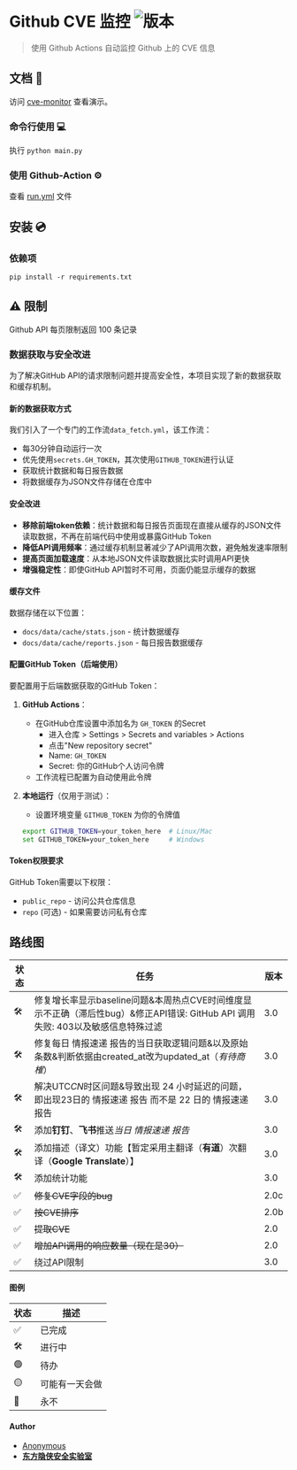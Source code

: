 # Github CVE 监控 ![版本](https://img.shields.io/badge/version-3.0-blue.svg)

> 使用 Github Actions 自动监控 Github 上的 CVE 信息


## 文档 📖 

访问 [cve-monitor](https://adminlove520.github.io/github_cve_monitor/) 查看演示。 

### 命令行使用  💻

执行  `python main.py` 

### 使用 Github-Action ⚙️

查看 [run.yml](https://github.com/adminlove520/github_cve_monitor/blob/main/.github/workflows/run.yml) 文件

## 安装 💿

### 依赖项

```
pip install -r requirements.txt
```

## ⚠️ 限制 

Github API 每页限制返回 100 条记录 

### 数据获取与安全改进

为了解决GitHub API的请求限制问题并提高安全性，本项目实现了新的数据获取和缓存机制。

#### 新的数据获取方式

我们引入了一个专门的工作流`data_fetch.yml`，该工作流：
- 每30分钟自动运行一次
- 优先使用`secrets.GH_TOKEN`，其次使用`GITHUB_TOKEN`进行认证
- 获取统计数据和每日报告数据
- 将数据缓存为JSON文件存储在仓库中

#### 安全改进

- **移除前端token依赖**：统计数据和每日报告页面现在直接从缓存的JSON文件读取数据，不再在前端代码中使用或暴露GitHub Token
- **降低API调用频率**：通过缓存机制显著减少了API调用次数，避免触发速率限制
- **提高页面加载速度**：从本地JSON文件读取数据比实时调用API更快
- **增强稳定性**：即使GitHub API暂时不可用，页面仍能显示缓存的数据

#### 缓存文件

数据存储在以下位置：
- `docs/data/cache/stats.json` - 统计数据缓存
- `docs/data/cache/reports.json` - 每日报告数据缓存

#### 配置GitHub Token（后端使用）

要配置用于后端数据获取的GitHub Token：

1. **GitHub Actions**：
   - 在GitHub仓库设置中添加名为 `GH_TOKEN` 的Secret
     - 进入仓库 > Settings > Secrets and variables > Actions
     - 点击"New repository secret"
     - Name: `GH_TOKEN`
     - Secret: 你的GitHub个人访问令牌
   - 工作流程已配置为自动使用此令牌

2. **本地运行**（仅用于测试）：
   - 设置环境变量 `GITHUB_TOKEN` 为你的令牌值
   ```bash
   export GITHUB_TOKEN=your_token_here  # Linux/Mac
   set GITHUB_TOKEN=your_token_here     # Windows
   ```

#### Token权限要求

GitHub Token需要以下权限：
- `public_repo` - 访问公共仓库信息
- `repo` (可选) - 如果需要访问私有仓库

## 路线图

| 状态 | 任务  | 版本 |
|---|---|---|
| 🛠 | 修复增长率显示baseline问题&本周热点CVE时间维度显示不正确（滞后性bug）&修正API错误: GitHub API 调用失败: 403以及敏感信息特殊过滤 | 3.0 |
| 🛠 | 修复每日 情报速递 报告的当日获取逻辑问题&以及原始条数&判断依据由created_at改为updated_at（*有待商榷*） | 3.0 |
| 🛠 | 解决UTC*CN*时区问题&导致出现 24 小时延迟的问题，即出现23日的 情报速递 报告 而不是 22 日的 情报速递 报告 | 3.0 |
| 🛠 | 添加**钉钉**、**飞书**推送*当日 情报速递 报告* | 3.0 |
| 🛠 | 添加描述（译文）功能【暂定采用主翻译（**有道**）次翻译（**Google Translate**）】 | 3.0 |
| 🛠 | 添加统计功能 | 3.0 |
| ✅ | ~~修复CVE字段的bug~~ | 2.0c | 
| ✅ | ~~按CVE排序~~ | 2.0b |  
| ✅ | ~~提取CVE~~ | 2.0 |  
| ✅ | ~~增加API调用的响应数量（现在是30）~~ | 2.0 |
| ✅ | 绕过API限制 | 3.0 | 

#### 图例

| 状态 | 描述 |
|---|---|
| ✅ | 已完成 |
| 🛠 | 进行中 |
| 🟢 | 待办 | 
| 🟡 | 可能有一天会做 |
| 🔴 | 永不  |
#### Author
- [Anonymous](https://github.com/adminlove520)
- [**东方隐侠安全实验室**](https://www.dfyxsec.com/)